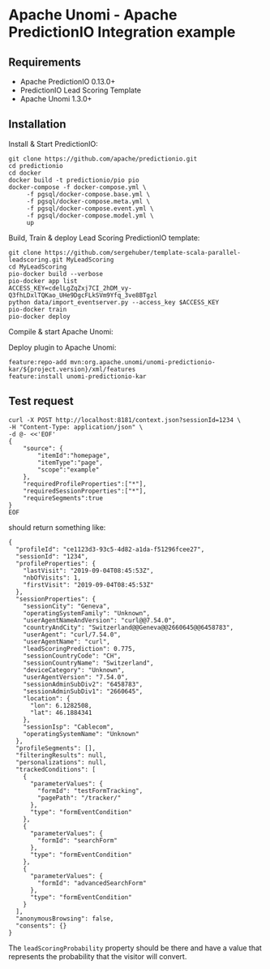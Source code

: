 <!--
  ~ Licensed to the Apache Software Foundation (ASF) under one or more
  ~ contributor license agreements.  See the NOTICE file distributed with
  ~ this work for additional information regarding copyright ownership.
  ~ The ASF licenses this file to You under the Apache License, Version 2.0
  ~ (the "License"); you may not use this file except in compliance with
  ~ the License.  You may obtain a copy of the License at
  ~
  ~      http://www.apache.org/licenses/LICENSE-2.0
  ~
  ~ Unless required by applicable law or agreed to in writing, software
  ~ distributed under the License is distributed on an "AS IS" BASIS,
  ~ WITHOUT WARRANTIES OR CONDITIONS OF ANY KIND, either express or implied.
  ~ See the License for the specific language governing permissions and
  ~ limitations under the License.
  -->

Apache Unomi - Apache PredictionIO Integration example
======================================================

Requirements
------------
- Apache PredictionIO 0.13.0+
- PredictionIO Lead Scoring Template
- Apache Unomi 1.3.0+ 

Installation
------------ 

Install & Start PredictionIO:

    git clone https://github.com/apache/predictionio.git
    cd predictionio
    cd docker
    docker build -t predictionio/pio pio
    docker-compose -f docker-compose.yml \
         -f pgsql/docker-compose.base.yml \
         -f pgsql/docker-compose.meta.yml \
         -f pgsql/docker-compose.event.yml \
         -f pgsql/docker-compose.model.yml \
         up

Build, Train & deploy Lead Scoring PredictionIO template:

    git clone https://github.com/sergehuber/template-scala-parallel-leadscoring.git MyLeadScoring
    cd MyLeadScoring
    pio-docker build --verbose
    pio-docker app list
    ACCESS_KEY=cdelLgZqZxj7CI_2hDM_vy-Q3fhLDxlTQKao_UHe9DgcFLkSVm9Yfq_3ve8BTgzl
    python data/import_eventserver.py --access_key $ACCESS_KEY
    pio-docker train
    pio-docker deploy
    
Compile & start Apache Unomi:
    
    
Deploy plugin to Apache Unomi:

    feature:repo-add mvn:org.apache.unomi/unomi-predictionio-kar/${project.version}/xml/features
    feature:install unomi-predictionio-kar

Test request
------------

    curl -X POST http://localhost:8181/context.json?sessionId=1234 \
    -H "Content-Type: application/json" \
    -d @- <<'EOF'
    {
        "source": {
            "itemId":"homepage",
            "itemType":"page",
            "scope":"example"
        },
        "requiredProfileProperties":["*"],
        "requiredSessionProperties":["*"],
        "requireSegments":true
    }
    EOF

should return something like:

    {
      "profileId": "ce1123d3-93c5-4d82-a1da-f51296fcee27",
      "sessionId": "1234",
      "profileProperties": {
        "lastVisit": "2019-09-04T08:45:53Z",
        "nbOfVisits": 1,
        "firstVisit": "2019-09-04T08:45:53Z"
      },
      "sessionProperties": {
        "sessionCity": "Geneva",
        "operatingSystemFamily": "Unknown",
        "userAgentNameAndVersion": "curl@@7.54.0",
        "countryAndCity": "Switzerland@@Geneva@@2660645@@6458783",
        "userAgent": "curl/7.54.0",
        "userAgentName": "curl",
        "leadScoringPrediction": 0.775,
        "sessionCountryCode": "CH",
        "sessionCountryName": "Switzerland",
        "deviceCategory": "Unknown",
        "userAgentVersion": "7.54.0",
        "sessionAdminSubDiv2": "6458783",
        "sessionAdminSubDiv1": "2660645",
        "location": {
          "lon": 6.1282508,
          "lat": 46.1884341
        },
        "sessionIsp": "Cablecom",
        "operatingSystemName": "Unknown"
      },
      "profileSegments": [],
      "filteringResults": null,
      "personalizations": null,
      "trackedConditions": [
        {
          "parameterValues": {
            "formId": "testFormTracking",
            "pagePath": "/tracker/"
          },
          "type": "formEventCondition"
        },
        {
          "parameterValues": {
            "formId": "searchForm"
          },
          "type": "formEventCondition"
        },
        {
          "parameterValues": {
            "formId": "advancedSearchForm"
          },
          "type": "formEventCondition"
        }
      ],
      "anonymousBrowsing": false,
      "consents": {}
    }
    
The `leadScoringProbability` property should be there and have a value that represents the probability that the visitor
will convert.    